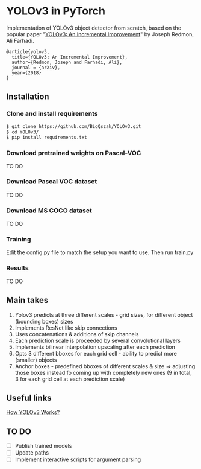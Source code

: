 # YOLOv3 in PyTorch
Implementation of YOLOv3 object detector from scratch, based on the popular paper "[YOLOv3: An Incremental Improvement](https://arxiv.org/abs/1804.02767)" by Joseph Redmon, Ali Farhadi.
```
@article{yolov3,
  title={YOLOv3: An Incremental Improvement},
  author={Redmon, Joseph and Farhadi, Ali},
  journal = {arXiv},
  year={2018}
}
```

## Installation

### Clone and install requirements
```bash
$ git clone https://github.com/BigQszak/YOLOv3.git
$ cd YOLOv3/
$ pip install requirements.txt
```

### Download pretrained weights on Pascal-VOC
TO DO

### Download Pascal VOC dataset
TO DO

### Download MS COCO dataset
TO DO

### Training
Edit the config.py file to match the setup you want to use. 
Then run train.py

### Results
TO DO

## Main takes
1. Yolov3 predicts at three different scales - grid sizes, for different object (bounding boxes) sizes
2. Implements ResNet like skip connections
3. Uses concatenations & additions of skip channels
4. Each prediction scale is proceeded by several convolutional layers
5. Implements bilinear interpolation upscaling after each prediction
6. Opts 3 different bboxes for each grid cell - ability to predict more (smaller) objects
7. Anchor boxes - predefined bboxes of different scales & size => adjusting those boxes instead fo coming up with completely new ones 
    (9 in total, 3 for each grid cell at each prediction scale)

## Useful links
[How YOLOv3 Works?](https://www.youtube.com/watch?v=MKF1NHGgFfk&list=WL&index=42&t=778s)

## TO DO
- [ ] Publish trained models
- [ ] Update paths 
- [ ] Implement interactive scripts for argument parsing 

